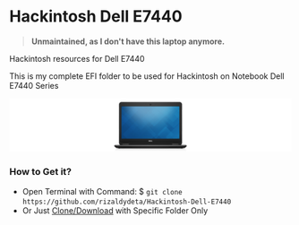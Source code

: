 # Hackintosh Dell E7440

> **Unmaintained, as I don't have this laptop anymore.**

Hackintosh resources for Dell E7440

This is my complete EFI folder to be used for Hackintosh on Notebook Dell E7440 Series

<img src="/img/dell.png?raw=true" alt="Dell E7440" align="center right">

### How to Get it?

- Open Terminal with Command: $ `git clone https://github.com/rizaldydeta/Hackintosh-Dell-E7440`
- Or Just [Clone/Download](https://github.com/rizaldydeta/Hackintosh-Dell-E7440.git) with Specific Folder Only

